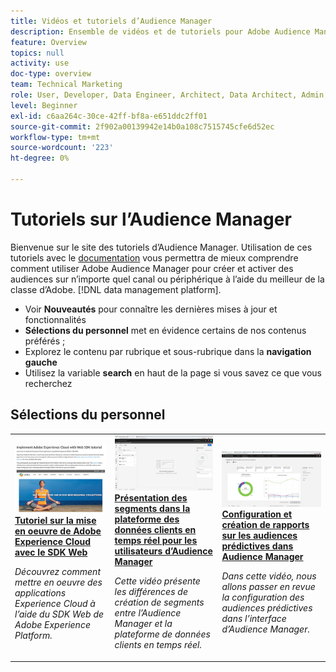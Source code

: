 ```yaml
---
title: Vidéos et tutoriels d’Audience Manager
description: Ensemble de vidéos et de tutoriels pour Adobe Audience Manager.
feature: Overview
topics: null
activity: use
doc-type: overview
team: Technical Marketing
role: User, Developer, Data Engineer, Architect, Data Architect, Admin, Leader
level: Beginner
exl-id: c6aa264c-30ce-42ff-bf8a-e651ddc2ff01
source-git-commit: 2f902a00139942e14b0a108c7515745cfe6d52ec
workflow-type: tm+mt
source-wordcount: '223'
ht-degree: 0%

---
```


# Tutoriels sur l’Audience Manager

Bienvenue sur le site des tutoriels d’Audience Manager. Utilisation de ces tutoriels avec le [documentation](https://experienceleague.adobe.com/docs/audience-manager/user-guide/aam-home.html) vous permettra de mieux comprendre comment utiliser Adobe Audience Manager pour créer et activer des audiences sur n’importe quel canal ou périphérique à l’aide du meilleur de la classe d’Adobe. [!DNL data management platform].

* Voir **Nouveautés** pour connaître les dernières mises à jour et fonctionnalités
* **Sélections du personnel** met en évidence certains de nos contenus préférés ;
* Explorez le contenu par rubrique et sous-rubrique dans la **navigation gauche**
* Utilisez la variable **search** en haut de la page si vous savez ce que vous recherchez



<div id="recs-overview-body-1"></div>
<div id="recs-overview-body-2"></div>
<div id="recs-overview-body-3"></div>
<div id="recs-overview-body-4"></div>
<div id="recs-overview-body-5"></div>
<div id="recs-overview-body-6"></div>

<div id="staff-picks-section">

## Sélections du personnel

<table>
<tr>
  <td>
    <a href="https://experienceleague.adobe.com/docs/platform-learn/implement-web-sdk/overview.html">
      <img alt="image miniature pour le tutoriel &quot;Mise en oeuvre de Adobe Experience Cloud avec le SDK web&quot;" src="assets/implement-web-sdk.jpg" />
    </a>
    <div>
      <a href="https://experienceleague.adobe.com/docs/platform-learn/implement-web-sdk/overview.html">
    <strong>Tutoriel sur la mise en oeuvre de Adobe Experience Cloud avec le SDK Web</strong>
    </a>
    </div>
    <p>
    <em>Découvrez comment mettre en oeuvre des applications Experience Cloud à l’aide du SDK Web de Adobe Experience Platform.</em>
    <p>
  </td>
  <td>
    <a href="https://experienceleague.adobe.com/docs/audience-manager-learn/tutorials/other-integrations/integrating-with-rtcdp/rtcdp-segments-for-aam-users.html">
      <img alt="Image miniature du tutoriel &quot;Présentation des segments dans la plateforme de données clients en temps réel&quot;" src="assets/331901.jpg" />
    </a>
    <div>
      <a href="https://experienceleague.adobe.com/docs/audience-manager-learn/tutorials/other-integrations/integrating-with-rtcdp/rtcdp-segments-for-aam-users.html">
    <strong>Présentation des segments dans la plateforme des données clients en temps réel pour les utilisateurs d’Audience Manager</strong>
    </a>
    </div>
    <p>
    <em>Cette vidéo présente les différences de création de segments entre l’Audience Manager et la plateforme de données clients en temps réel.</em>
    <p>
  </td>
  <td>
    <a href="https://experienceleague.adobe.com/docs/audience-manager-learn/tutorials/build-and-manage-audiences/algorithmic-models/configure-and-report-on-predictive-audiences.html">
      <img alt="image miniature du tutoriel &quot;Configurer et créer un rapport sur les audiences prédictives en Audience Manager&quot;" src="assets/33630.jpg" />
    </a>
    <div>
      <a href="https://experienceleague.adobe.com/docs/audience-manager-learn/tutorials/build-and-manage-audiences/algorithmic-models/configure-and-report-on-predictive-audiences.html">
    <strong>Configuration et création de rapports sur les audiences prédictives dans Audience Manager</strong>
    </a>
    </div>
    <p>
    <em>Dans cette vidéo, nous allons passer en revue la configuration des audiences prédictives dans l’interface d’Audience Manager.</em>
    <p>
  </td>
</tr>
</table>
</div>
